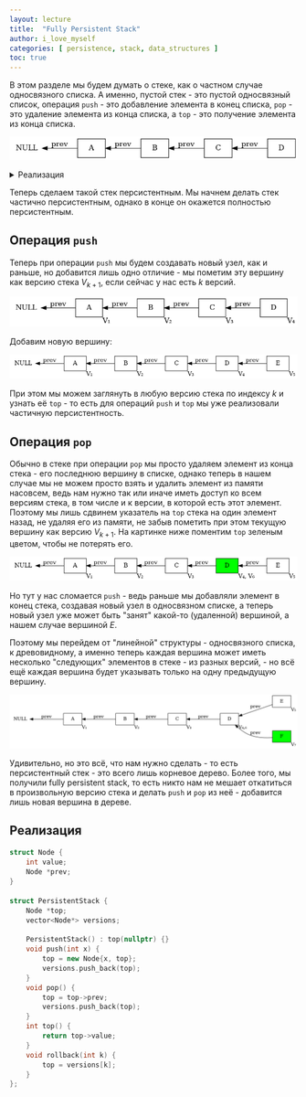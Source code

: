```yaml
---
layout: lecture
title:  "Fully Persistent Stack"
author: i_love_myself
categories: [ persistence, stack, data_structures ]
toc: true
---
```


В этом разделе мы будем думать о стеке, как о частном случае односвязного списка. А именно, пустой стек - это пустой односвязный список, операция `push` - это добавление элемента в конец списка, `pop` - это удаление элемента из конца списка, а `top` - это получение элемента из конца списка.

![Stack as forward list](img/forward-list.png)

<details markdown="1">
<summary>Реализация</summary>

```cpp
struct Node {
    int value;
    Node *next;
};

struct Stack {
    Node *top;

    Stack() : top(nullptr) {}

    void push(int x) {
        top = new Node{x, top};
    }
    void pop() {
        top = top->prev;
    }
    int top() {
        return top->value;
    }
};
```

</details>

Теперь сделаем такой стек персистентным. Мы начнем делать стек частично персистентным, однако в конце он окажется полностью персистентным.

## Операция `push`

Теперь при операции `push` мы будем создавать новый узел, как и раньше, но добавится лишь одно отличие - мы пометим эту вершину как версию стека $V_{k+1}$, если сейчас у нас есть $k$ версий.

![enumerated 4 versions](img/enumerated_4_versions.png)

Добавим новую вершину:

![enumerated 5 versions](img/enumerated_5_versions.png)

При этом мы можем заглянуть в любую версию стека по индексу $k$ и узнать её `top` - то есть для операций `push` и `top` мы уже реализовали частичную персистентность.

## Операция `pop`

Обычно в стеке при операции `pop` мы просто удаляем элемент из конца стека - его последнюю вершину в списке, однако теперь в нашем случае мы не можем просто взять и удалить элемент из памяти насовсем, ведь нам нужно так или иначе иметь доступ ко всем версиям стека, в том числе и к версии, в которой есть этот элемент. Поэтому мы лишь сдвинем указатель на `top` стека на один элемент назад, не удаляя его из памяти, не забыв пометить при этом текущую вершину как версию $V_{k+1}$. На картинке ниже поментим `top` зеленым цветом, чтобы не потерять его.

![remove one item](img/remove_one_item.png)

Но тут у нас сломается `push` - ведь раньше мы добавляли элемент в конец стека, создавая новый узел в односвязном списке, а теперь новый узел уже может быть "занят" какой-то (удаленной) вершиной, а нашем случае вершиной $E$.

Поэтому мы перейдем от "линейной" структуры - односвязного списка, к древовидному, а именно теперь каждая вершина может иметь несколько "следующих" элементов в стеке - из разных версий, - но всё ещё каждая вершина будет указывать только на одну предыдущую вершину.

![tree structure](img/tree_structure.png)

Удивительно, но это всё, что нам нужно сделать - то есть персистентный стек - это всего лишь корневое дерево. Более того, мы получили fully persistent stack, то есть никто нам не мешает откатиться в произвольную версию стека и делать `push` и `pop` из неё - добавится лишь новая вершина в дереве.

## Реализация

```cpp
struct Node {
    int value;
    Node *prev;
}

struct PersistentStack {
    Node *top;
    vector<Node*> versions;

    PersistentStack() : top(nullptr) {}
    void push(int x) {
        top = new Node{x, top};
        versions.push_back(top);
    }
    void pop() {
        top = top->prev;
        versions.push_back(top);
    }
    int top() {
        return top->value;
    }
    void rollback(int k) {
        top = versions[k];
    }
};
```
